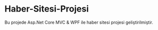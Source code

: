 # Haber-Sitesi-Projesi
Bu projede Asp.Net Core MVC &amp; WPF  ile haber sitesi projesi geliştirilmiştir.
